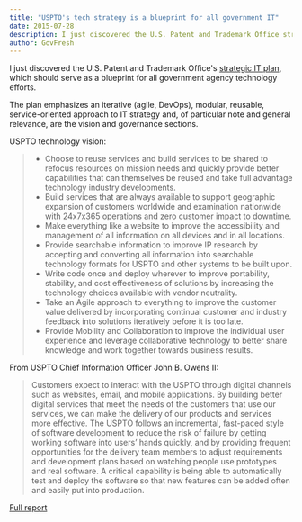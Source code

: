 ```yaml
---
title: "USPTO's tech strategy is a blueprint for all government IT"
date: 2015-07-28
description: I just discovered the U.S. Patent and Trademark Office strategic IT plan, which should serve as a blueprint for all government agency technology efforts.
author: GovFresh
---
```


I just discovered the U.S. Patent and Trademark Office's <a href="http://www.uspto.gov/sites/default/files/documents/strategicplan2015.pdf">strategic IT plan</a>, which should serve as a blueprint for all government agency technology efforts.

The plan emphasizes an iterative (agile, DevOps), modular, reusable, service-oriented approach to IT strategy and, of particular note and general relevance, are the vision and governance sections.

USPTO technology vision:
<blockquote>
<ul>
	<li>Choose to reuse services and build services to be shared to refocus resources on mission needs and quickly provide better capabilities that can themselves be reused and take full advantage technology industry developments.</li>
	<li>Build services that are always available to support geographic expansion of customers worldwide and examination nationwide with 24x7x365 operations and zero customer impact to downtime.</li>
	<li>Make everything like a website to improve the accessibility and management of all information on all devices and in all locations.</li>
	<li>Provide searchable information to improve IP research by accepting and converting all information into searchable technology formats for USPTO and other systems to be built upon.</li>
	<li>Write code once and deploy wherever to improve portability, stability, and cost effectiveness of solutions by increasing the technology choices available with vendor neutrality.</li>
	<li>Take an Agile approach to everything to improve the customer value delivered by incorporating continual customer and industry feedback into solutions iteratively before it is too late.</li>
	<li>Provide Mobility and Collaboration to improve the individual user experience and leverage collaborative technology to better share knowledge and work together towards business results.</li>
</ul>
</blockquote>
From USPTO Chief Information Officer John B. Owens II:
<blockquote>Customers expect to interact with the USPTO through digital channels such as websites, email, and mobile applications. By building better digital services that meet the needs of the customers that use our services, we can make the delivery of our products and services more effective. The USPTO follows an incremental, fast-paced style of software development to reduce the risk of failure by getting working software into users’ hands quickly, and by providing frequent opportunities for the delivery team members to adjust requirements and development plans based on watching people use prototypes and real software. A critical capability is being able to automatically test and deploy the software so that new features can be added often and easily put into production.</blockquote>
<a href="http://www.uspto.gov/sites/default/files/documents/strategicplan2015.pdf">Full report</a>
